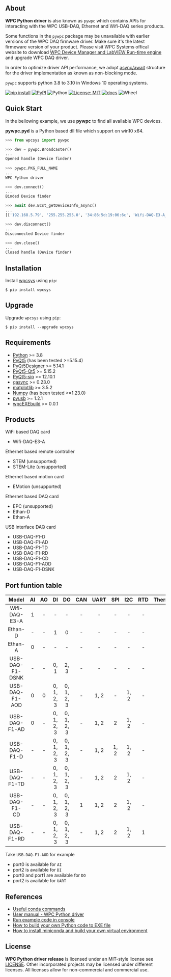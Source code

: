 ## About

**WPC Python driver** is also known as `pywpc` which contains APIs for interacting with the WPC USB-DAQ, Ethernet and Wifi-DAQ series products.

Some functions in the `pywpc` package may be unavailable with earlier versions of the WPC DAQ firmware driver. Make sure it's the latest firmeware version of your product. Please visit WPC Systems offical website to download [WPC Device Manager and LabVIEW Run-time engine
](http://www.wpc.com.tw/36039260092584721462-daq1.html) and upgrade WPC DAQ driver.

In order to optimize driver API performance, we adopt [async/await](https://docs.python.org/3/library/asyncio.html) structure for the driver implementation as known as non-blocking mode.

`pywpc` supports python 3.8 to 3.10 in Windows 10 operating systems.

[![pip install](https://img.shields.io/badge/pip%20install-wpcsys-orange.svg)](https://pypi.org/project/wpcsys/)
[![PyPI](https://img.shields.io/pypi/v/wpcsys)](https://pypi.org/project/wpcsys/)
![Python](https://img.shields.io/badge/Python-3.8%20|%203.9%20|%203.10-blue.svg)
[![License: MIT](https://img.shields.io/badge/License-MIT-yellow.svg)](https://opensource.org/licenses/MIT)
[![docs](https://img.shields.io/badge/docs-passing-green.svg)](https://wpc-systems-ltd.github.io/WPC_Python_driver_release/)
![Wheel](https://img.shields.io/pypi/wheel/wpcsys)

## Quick Start

In the bellowing example, we use **pywpc** to find all available WPC devices.

**pywpc.pyd** is a Python based dll file which support on win10 x64.

```python
>>> from wpcsys import pywpc

>>> dev = pywpc.Broadcaster()
...
Opened handle (Device finder)
 
>>> pywpc.PKG_FULL_NAME
...
WPC Python driver

>>> dev.connect()
...
Binded Device finder

>>> await dev.Bcst_getDeviceInfo_async()
...
[['192.168.5.79', '255.255.255.0', '34:86:5d:19:06:6c', 'Wifi-DAQ-E3-A_R0.3.4']]

>>> dev.disconnect()
...
Disconnected Device finder

>>> dev.close()
...
Closed handle (Device finder)
```

## Installation

Install [wpcsys](https://pypi.org/project/wpcsys/) using `pip`:

```
$ pip install wpcsys
```

## Upgrade

Upgrade `wpcsys` using `pip`:


```
$ pip install --upgrade wpcsys
```

## Requirements
- [Python](https://www.python.org) \>= 3.8 
- [PyQt5](https://pypi.org/project/PyQt5/) (has been tested \>=5.15.4)
- [PyQt5Designer](https://pypi.org/project/PyQt5Designer/) \>= 5.14.1
- [PyQt5-Qt5](https://pypi.org/project/PyQt5-Qt5/) \>= 5.15.2
- [PyQt5-sip](https://pypi.org/project/PyQt5-sip/) \>= 12.10.1
- [qasync](https://pypi.org/project/qasync/) \>= 0.23.0
- [matplotlib](https://matplotlib.org/) \>= 3.5.2
- [Numpy](http://www.numpy.org) (has been tested \>=1.23.0)
- [pyusb](https://pypi.org/project/pyusb/) \>= 1.2.1 
- [wpcEXEbuild](https://pypi.org/project/wpcEXEbuild/) \>= 0.0.1

## Products
 
WiFi based DAQ card
- Wifi-DAQ-E3-A

Ethernet based remote controller
- STEM (unsupported)
- STEM-Lite (unsupported)

Ethernet based motion card
- EMotion (unsupported)

Ethernet based DAQ card
- EPC (unsupported)
- Ethan-D
- Ethan-A

USB interface DAQ card
- USB-DAQ-F1-D
- USB-DAQ-F1-AD
- USB-DAQ-F1-TD
- USB-DAQ-F1-RD
- USB-DAQ-F1-CD
- USB-DAQ-F1-AOD
- USB-DAQ-F1-DSNK

## Port funtion table

| Model           | AI  | AO | DI         | DO         | CAN | UART | SPI | I2C  | RTD | Thermocouple |
|:---------------:|:---:|:--:|:----------:|:----------:|:---:|:----:|:---:|:----:|:---:|:------------:|
| Wifi-DAQ-E3-A   | 1   | -  | -          | -          |-    |-     |-    |-     | -   |-             |
| Ethan-D         | -   | -  | 1          | 0          |-    |-     |-    |-     | -   |-             |
| Ethan-A         | 0   | -  | -          | -          |-    |-     |-    |-     | -   |-             |
| USB-DAQ-F1-DSNK | -   | -  | 0, 1       | 2, 3       |-    |-     |-    |-     | -   |-             |
| USB-DAQ-F1-AOD  | 0   | 0  | 0, 1, 2, 3 | 0, 1, 2, 3 |-    |1, 2  |-    | 1, 2 | -   |-             |
| USB-DAQ-F1-AD   | 0   | -  | 0, 1, 2, 3 | 0, 1, 2, 3 |-    |1, 2  |2    | 1, 2 | -   |-             |
| USB-DAQ-F1-D    | -   | -  | 0, 1, 2, 3 | 0, 1, 2, 3 |-    |1, 2  |1, 2 | 1, 2 | -   |-             |
| USB-DAQ-F1-TD   | -   | -  | 0, 1, 2, 3 | 0, 1, 2, 3 |-    |1, 2  |2    | 1, 2 | -   |1             |
| USB-DAQ-F1-CD   | -   | -  | 0, 1, 2, 3 | 0, 1, 2, 3 |1    |1, 2  |2    | 1, 2 | -   |-             |
| USB-DAQ-F1-RD   | -   | -  | 0, 1, 2, 3 | 0, 1, 2, 3 |-    |1, 2  |2    | 1, 2 | 1   |-             |

Take `USB-DAQ-F1-AOD` for example
- port0 is available for `AI`
- port2 is available for `DI`
- port0 and port1 are available for `DO`
- port2 is available for `UART`

## References

- [Useful conda commands](https://github.com/WPC-Systems-Ltd/WPC_Python_driver_release/wiki/Useful-Conda-Commands)
- [User manual - WPC Python driver](https://wpc-systems-ltd.github.io/WPC_Python_driver_release/)
- [Run example code in console](https://github.com/WPC-Systems-Ltd/WPC_Python_driver_release/wiki/How-to-run-WPC-Python-driver-example-code-in-console)
- [How to build your own Python code to EXE file](https://github.com/WPC-Systems-Ltd/WPC_Python_driver_release/wiki/How-to-build-your-own-Python-code-to-EXE-file)
- [How to install miniconda and build your own virtual environment](https://github.com/WPC-Systems-Ltd/WPC_Python_driver_release/wiki/How-to-install-miniconda-and-build-your-own-virtual-environment) 

## License

**WPC Python driver release** is licensed under an MIT-style license see
[LICENSE](https://github.com/WPC-Systems-Ltd/WPC_Python_driver_release/blob/main/LICENSE). Other incorporated projects may be licensed under different licenses.
All licenses allow for non-commercial and commercial use.
